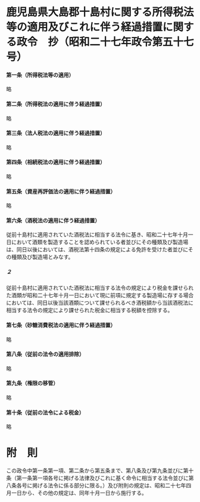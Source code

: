 # 鹿児島県大島郡十島村に関する所得税法等の適用及びこれに伴う経過措置に関する政令　抄（昭和二十七年政令第五十七号）
#### 第一条（所得税法等の適用）
略
#### 第二条（所得税法の適用に伴う経過措置）
略
#### 第三条（法人税法の適用に伴う経過措置）
略
#### 第四条（相続税法の適用に伴う経過措置）
略
#### 第五条（資産再評価法の適用に伴う経過措置）
略
#### 第六条（酒税法の適用に伴う経過措置）
従前十島村に適用されていた酒税法に相当する法令に基き、昭和二十七年十月一日において酒類を製造することを認められている者並びにその種類及び製造場は、同日以後においては、酒税法第十四条の規定による免許を受けた者並びにその種類及び製造場とみなす。
##### ２
従前十島村に適用されていた酒税法に相当する法令の規定により税金を課せられた酒類が昭和二十七年十月一日において現に前項に規定する製造場に存する場合においては、同日以後当該酒類について課せられるべき酒税額から当該酒税法に相当する法令の規定により課せられた税金に相当する税額を控除する。
#### 第七条（砂糖消費税法の適用に伴う経過措置）
略
#### 第八条（従前の法令の適用排除）
略
#### 第九条（権限の移管）
略
#### 第十条（従前の法令による税金）
略
# 附　則
この政令中第一条第一項、第二条から第五条まで、第八条及び第九条並びに第十条（第一条第一項各号に掲げる法律及びこれに基く命令に相当する法令並びに第八条各号に掲げる法令に係る部分に限る。）及び附則の規定は、昭和二十七年四月一日から、その他の規定は、同年十月一日から施行する。
